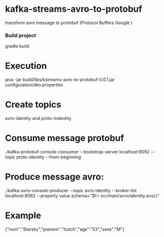 # kafka-streams-avro-to-protobuf
transform avro message <identity> to protobuf <identity> (Protocol Buffers Google ) 
  
### Build project
gradle build

# Execution 
java -jar build/libs/kstreams-avro-to-protobuf-0.0.1.jar configuration/dev.properties

# Create topics 
avro-identity and proto-indentity

# Consume message protobuf
./kafka-protobuf-console-consumer --bootstrap-server localhost:9092 --topic proto-identity --from-beginning

# Produce message avro:
./kafka-avro-console-producer --topic avro-identity --broker-list localhost:9092 --property value.schema="$(< src/main/avro/identity.avsc)"

# Example
{"nom":"Starsky","prenom":"hutch","age":"53","sexe":"M"}



